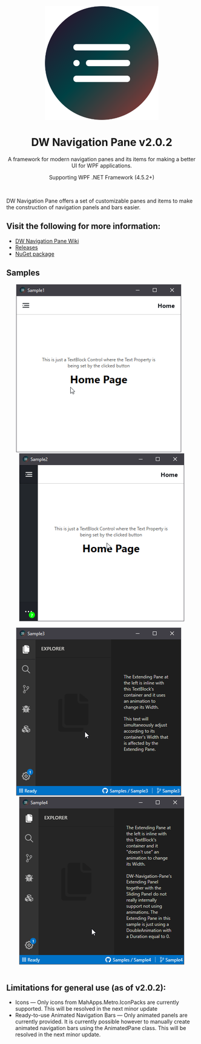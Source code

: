<div align="center">
    <img width="300" height="300" src="Resources/Icon.svg" alt="Icon"/>
    <h1> DW Navigation Pane v2.0.2</h1>
    <p> A framework for modern navigation panes and its items for making a better UI for WPF applications. </p>
    <p> Supporting WPF .NET Framework (4.5.2+) </p>
</div>

<br/>
<p> DW Navigation Pane offers a set of customizable panes and items to make the construction of navigation panels and bars easier.
</p>

## Visit the following for more information:
 * [DW Navigation Pane Wiki](https://github.com/DaaWaan/DW-Navigation-Pane/wiki)
 * [Releases](https://github.com/DaaWaan/DW-Navigation-Pane/releases)
 * [NuGet package](https://www.nuget.org/packages/DWNavigationPane/2.0.2)

  
## Samples

<div align="center">
    <img src="Resources/Sample1.gif" alt="Sample1"/>
    &nbsp&nbsp&nbsp
    <img src="Resources/Sample2.gif" alt="Sample1"/>
    <p></p>
    <img src="Resources/Sample3.gif" alt="Sample1"/>
    &nbsp&nbsp&nbsp
    <img src="Resources/Sample4.gif" alt="Sample1"/>
</div>

<br/>
<h2> Limitations for general use (as of v2.0.2): </h2>
<ul>
    <li> Icons  —  Only icons from MahApps.Metro.IconPacks are currently supported. This will be resolved in the next minor update </li>
    <li> Ready-to-use Animated Navigation Bars  —  Only animated panels are currently provided. It is currently possible however to manually create animated navigation bars using the AnimatedPane class. This will be resolved in the next minor update. </li>
</ul>
